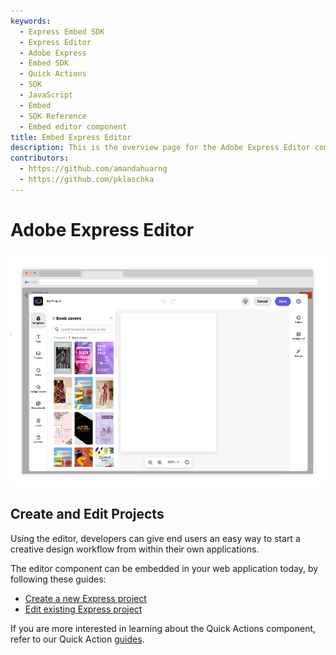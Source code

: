 ```yaml
---
keywords:
  - Express Embed SDK
  - Express Editor
  - Adobe Express
  - Embed SDK
  - Quick Actions
  - SDK
  - JavaScript
  - Embed
  - SDK Reference
  - Embed editor component
title: Embed Express Editor
description: This is the overview page for the Adobe Express Editor component.
contributors:
  - https://github.com/amandahuarng
  - https://github.com/pklaschka
---
```


# Adobe Express Editor

![Editor](editor.png)

## Create and Edit Projects

Using the editor, developers can give end users an easy way to start a creative design workflow from within their own applications.

The editor component can be embedded in your web application today, by following these guides:

* [Create a new Express project](create_project/index.md)
* [Edit existing Express project](edit_project/index.md)

If you are more interested in learning about the Quick Actions component, refer to our Quick Action [guides](../quick_actions/index.md).
